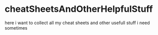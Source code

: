 # cheatSheetsAndOtherHelpfulStuff
here i want to collect all my cheat sheets and other usefull stuff i need sometimes
